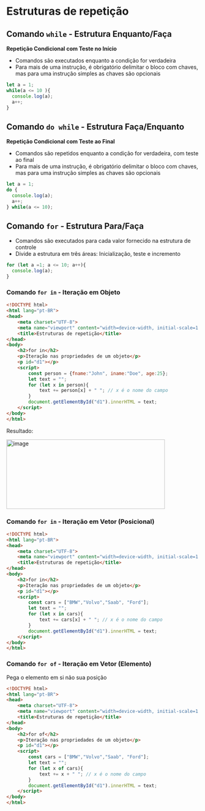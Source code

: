 # Estruturas de repetição

## Comando `while` - Estrutura Enquanto/Faça

**Repetição Condicional com Teste no Início**
- Comandos são executados enquanto a condição for verdadeira
- Para mais de uma instrução, é obrigatório delimitar o bloco com chaves, mas para uma instrução simples as chaves são opcionais

```javascript
let a = 1;
while(a <= 10 ){
  console.log(a);
  a++;
}
```

## Comando `do while` - Estrutura Faça/Enquanto

**Repetição Condicional com Teste ao Final**
- Comandos são repetidos enquanto a condição for verdadeira, com teste ao final
- Para mais de uma instrução, é obrigatório delimitar o bloco com chaves, mas para uma instrução simples as chaves são opcionais

```javascript
let a = 1;
do {
  console.log(a);
  a++;
} while(a <= 10);
```

## Comando `for` - Estrutura Para/Faça
- Comandos são executados para cada valor fornecido na estrutura de controle
- Divide a estrutura em três áreas: Inicialização, teste e incremento

```javascript
for (let a =1; a <= 10; a++){
  console.log(a);
}
```

### Comando `for in` - Iteração em Objeto

```html
<!DOCTYPE html>
<html lang="pt-BR">
<head>
    <meta charset="UTF-8">
    <meta name="viewport" content="width=device-width, initial-scale=1.0">
    <title>Estruturas de repetição</title>
</head>
<body>
    <h2>for in</h2>
    <p>Iteração nas propriedades de um objeto</p>
    <p id="d1"></p>
    <script>
        const person = {fname:"John", iname:"Doe", age:25};
        let text = "";
        for (let x in person){
            text += person[x] + " "; // x é o nome do campo
        }
        document.getElementById("d1").innerHTML = text;
    </script>
</body>
</html>
```

Resultado:

<img width="414" height="181" alt="image" src="https://github.com/user-attachments/assets/29bd8ab8-e1bc-426d-b7cc-d01ecdeeda08" />

### Comando `for in` - Iteração em Vetor (Posicional)

```html
<!DOCTYPE html>
<html lang="pt-BR">
<head>
    <meta charset="UTF-8">
    <meta name="viewport" content="width=device-width, initial-scale=1.0">
    <title>Estruturas de repetição</title>
</head>
<body>
    <h2>for in</h2>
    <p>Iteração nas propriedades de um objeto</p>
    <p id="d1"></p>
    <script>
        const cars = ["BMW","Volvo","Saab", "Ford"];
        let text = "";
        for (let x in cars){
            text += cars[x] + " "; // x é o nome do campo
        }
        document.getElementById("d1").innerHTML = text;
    </script>
</body>
</html>
```

### Comando `for of` - Iteração em Vetor (Elemento)
Pega o elemento em si não sua posição

```html
<!DOCTYPE html>
<html lang="pt-BR">
<head>
    <meta charset="UTF-8">
    <meta name="viewport" content="width=device-width, initial-scale=1.0">
    <title>Estruturas de repetição</title>
</head>
<body>
    <h2>for of</h2>
    <p>Iteração nas propriedades de um objeto</p>
    <p id="d1"></p>
    <script>
        const cars = ["BMW","Volvo","Saab", "Ford"];
        let text = "";
        for (let x of cars){
            text += x + " "; // x é o nome do campo
        }
        document.getElementById("d1").innerHTML = text;
    </script>
</body>
</html>
```
